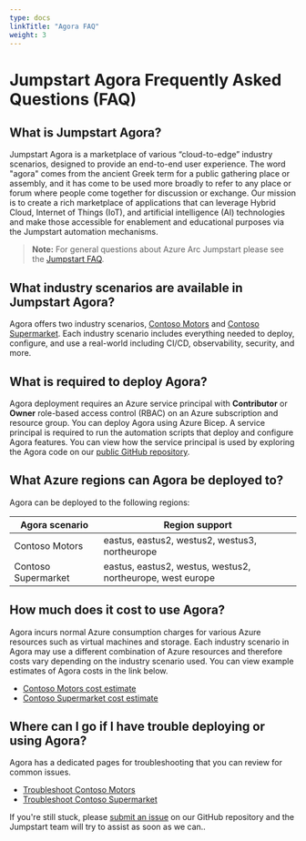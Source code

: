 ```yaml
---
type: docs
linkTitle: "Agora FAQ"
weight: 3
---
```


# Jumpstart Agora Frequently Asked Questions (FAQ)

## What is Jumpstart Agora?

Jumpstart Agora is a marketplace of various “cloud-to-edge” industry scenarios, designed to provide an end-to-end user experience. The word "agora" comes from the ancient Greek term for a public gathering place or assembly, and it has come to be used more broadly to refer to any place or forum where people come together for discussion or exchange. Our mission is to create a rich marketplace of applications that can leverage Hybrid Cloud, Internet of Things (IoT), and artificial intelligence (AI) technologies and make those accessible for enablement and educational purposes via the Jumpstart automation mechanisms.

> **Note:** For general questions about Azure Arc Jumpstart please see the [Jumpstart FAQ](../../faq/).

## What industry scenarios are available in Jumpstart Agora?

Agora offers two industry scenarios, [Contoso Motors](/azure_jumpstart_ag/contoso_motors) and [Contoso Supermarket](/azure_jumpstart_ag/contoso_supermarket). Each industry scenario includes everything needed to deploy, configure, and use a real-world including CI/CD, observability, security, and more.

## What is required to deploy Agora?

Agora deployment requires an Azure service principal with **Contributor** or **Owner** role-based access control (RBAC) on an Azure subscription and resource group. You can deploy Agora using Azure Bicep. A service principal is required to run the automation scripts that deploy and configure Agora features. You can view how the service principal is used by exploring the Agora code on our [public GitHub repository](https://aka.ms/JumpstartGitHubCode).

## What Azure regions can Agora be deployed to?

Agora can be deployed to the following regions:

| Agora scenario | Region support |
| ------- | ----------- |
| Contoso Motors | eastus, eastus2, westus2, westus3, northeurope |
| Contoso Supermarket | eastus, eastus2, westus, westus2, northeurope, west europe |

## How much does it cost to use Agora?

Agora incurs normal Azure consumption charges for various Azure resources such as virtual machines and storage. Each industry scenario in Agora may use a different combination of Azure resources and therefore costs vary depending on the industry scenario used. You can view example estimates of Agora costs in the link below.

- [Contoso Motors cost estimate](https://aka.ms/AgoraContosoMotorsCostEstimate)
- [Contoso Supermarket cost estimate](https://aka.ms/AgoraContosoSupermarketCostEstimate)

## Where can I go if I have trouble deploying or using Agora?

Agora has a dedicated pages for troubleshooting that you can review for common issues.

- [Troubleshoot Contoso Motors](/azure_jumpstart_ag/contoso_motors/troubleshooting)
- [Troubleshoot Contoso Supermarket](/azure_jumpstart_ag/contoso_supermarket/troubleshooting)

If you're still stuck, please [submit an issue](https://aka.ms/JumpstartIssue) on our GitHub repository and the Jumpstart team will try to assist as soon as we can..
